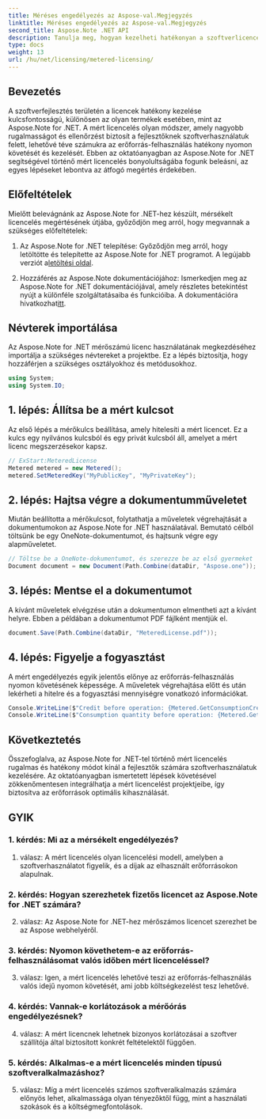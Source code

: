 ```yaml
---
title: Méréses engedélyezés az Aspose-val.Megjegyzés
linktitle: Méréses engedélyezés az Aspose-val.Megjegyzés
second_title: Aspose.Note .NET API
description: Tanulja meg, hogyan kezelheti hatékonyan a szoftverlicenceket az Aspose.Note for .NET segítségével, mért licencek segítségével. Az erőforrás-felhasználás optimalizálása és a költségek hatékony ellenőrzése.
type: docs
weight: 13
url: /hu/net/licensing/metered-licensing/
---
```

## Bevezetés

A szoftverfejlesztés területén a licencek hatékony kezelése kulcsfontosságú, különösen az olyan termékek esetében, mint az Aspose.Note for .NET. A mért licencelés olyan módszer, amely nagyobb rugalmasságot és ellenőrzést biztosít a fejlesztőknek szoftverhasználatuk felett, lehetővé téve számukra az erőforrás-felhasználás hatékony nyomon követését és kezelését. Ebben az oktatóanyagban az Aspose.Note for .NET segítségével történő mért licencelés bonyolultságába fogunk beleásni, az egyes lépéseket lebontva az átfogó megértés érdekében.

## Előfeltételek

Mielőtt belevágnánk az Aspose.Note for .NET-hez készült, mérsékelt licencelés megértésének útjába, győződjön meg arról, hogy megvannak a szükséges előfeltételek:

1.  Az Aspose.Note for .NET telepítése: Győződjön meg arról, hogy letöltötte és telepítette az Aspose.Note for .NET programot. A legújabb verziót a[letöltési oldal](https://releases.aspose.com/note/net/).

2.  Hozzáférés az Aspose.Note dokumentációjához: Ismerkedjen meg az Aspose.Note for .NET dokumentációjával, amely részletes betekintést nyújt a különféle szolgáltatásaiba és funkcióiba. A dokumentációra hivatkozhat[itt](https://reference.aspose.com/note/net/).

## Névterek importálása

Az Aspose.Note for .NET mérőszámú licenc használatának megkezdéséhez importálja a szükséges névtereket a projektbe. Ez a lépés biztosítja, hogy hozzáférjen a szükséges osztályokhoz és metódusokhoz.

```csharp
using System;
using System.IO;
```

## 1. lépés: Állítsa be a mért kulcsot

Az első lépés a mérőkulcs beállítása, amely hitelesíti a mért licencet. Ez a kulcs egy nyilvános kulcsból és egy privát kulcsból áll, amelyet a mért licenc megszerzésekor kapsz.

```csharp
// ExStart:MeteredLicense
Metered metered = new Metered();
metered.SetMeteredKey("MyPublicKey", "MyPrivateKey");
```

## 2. lépés: Hajtsa végre a dokumentumműveletet

Miután beállította a mérőkulcsot, folytathatja a műveletek végrehajtását a dokumentumokon az Aspose.Note for .NET használatával. Bemutató célból töltsünk be egy OneNote-dokumentumot, és hajtsunk végre egy alapműveletet.

```csharp
// Töltse be a OneNote-dokumentumot, és szerezze be az első gyermeket
Document document = new Document(Path.Combine(dataDir, "Aspose.one"));
```

## 3. lépés: Mentse el a dokumentumot

A kívánt műveletek elvégzése után a dokumentumon elmentheti azt a kívánt helyre. Ebben a példában a dokumentumot PDF fájlként mentjük el.

```csharp
document.Save(Path.Combine(dataDir, "MeteredLicense.pdf"));
```

## 4. lépés: Figyelje a fogyasztást

A mért engedélyezés egyik jelentős előnye az erőforrás-felhasználás nyomon követésének képessége. A műveletek végrehajtása előtt és után lekérheti a hitelre és a fogyasztási mennyiségre vonatkozó információkat.

```csharp
Console.WriteLine($"Credit before operation: {Metered.GetConsumptionCredit():F2}");
Console.WriteLine($"Consumption quantity before operation: {Metered.GetConsumptionQuantity():F2}");
```

## Következtetés

Összefoglalva, az Aspose.Note for .NET-tel történő mért licencelés rugalmas és hatékony módot kínál a fejlesztők számára szoftverhasználatuk kezelésére. Az oktatóanyagban ismertetett lépések követésével zökkenőmentesen integrálhatja a mért licencelést projektjeibe, így biztosítva az erőforrások optimális kihasználását.

## GYIK

### 1. kérdés: Mi az a mérsékelt engedélyezés?

1. válasz: A mért licencelés olyan licencelési modell, amelyben a szoftverhasználatot figyelik, és a díjak az elhasznált erőforrásokon alapulnak.

### 2. kérdés: Hogyan szerezhetek fizetős licencet az Aspose.Note for .NET számára?

2. válasz: Az Aspose.Note for .NET-hez mérőszámos licencet szerezhet be az Aspose webhelyéről.

### 3. kérdés: Nyomon követhetem-e az erőforrás-felhasználásomat valós időben mért licenceléssel?

3. válasz: Igen, a mért licencelés lehetővé teszi az erőforrás-felhasználás valós idejű nyomon követését, ami jobb költségkezelést tesz lehetővé.

### 4. kérdés: Vannak-e korlátozások a mérőórás engedélyezésnek?

4. válasz: A mért licencnek lehetnek bizonyos korlátozásai a szoftver szállítója által biztosított konkrét feltételektől függően.

### 5. kérdés: Alkalmas-e a mért licencelés minden típusú szoftveralkalmazáshoz?

5. válasz: Míg a mért licencelés számos szoftveralkalmazás számára előnyös lehet, alkalmassága olyan tényezőktől függ, mint a használati szokások és a költségmegfontolások.